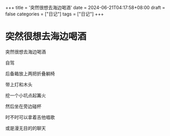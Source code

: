 +++
title = '突然很想去海边喝酒'
date = 2024-06-21T04:17:58+08:00
draft = false
categories = ["日记"]
tags = ["日记"]
+++


# 突然很想去海边喝酒

突然很想去海边喝酒

自驾

后备箱放上两把折叠躺椅

带上灯和木头

挖一个小坑点起篝火

然后坐在旁边碰杯

时不时可以拿着吉他唱歌

或是漫无目的的聊天

